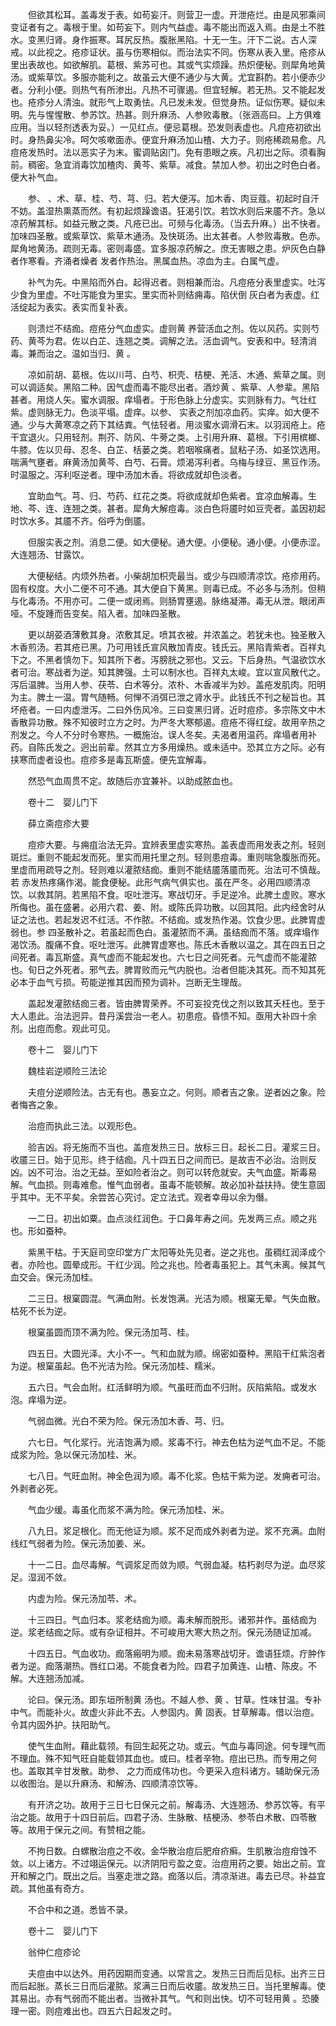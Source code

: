 <!-- { "loadSidebar": true } -->
　　但欲其松耳。盖毒发于表。如苟妄汗。则营卫一虚。开泄疮烂。由是风邪乘间变证者有之。毒根于里。如苟妄下。则内气益虚。毒不能出而返入焉。由是土不胜水。变黑归肾。身作振寒。耳尻反热。腹胀黑陷。十无一生。汗下二说。古人深戒。以此视之。疮疹证状。虽与伤寒相似。而治法实不同。伤寒从表入里。疮疹从里出表故也。如欲解肌。葛根、紫苏可也。其或气实烦躁。热炽便秘。则犀角地黄汤。或紫草饮。多服亦能利之。故虽云大便不通少与大黄。尤宜斟酌。若小便赤少者。分利小便。则热气有所渗出。凡热不可骤遏。但宜轻解。若无热。又不能起发也。疮疹分人清浊。就形气上取勇怯。凡已发未发。但觉身热。证似伤寒。疑似未明。先与惺惺散、参苏饮。热甚。则升麻汤、人参败毒散。（张涵高曰。上方俱难应用。当以轻剂透表为妥。）一见红点。便忌葛根。恐发则表虚也。凡痘疮初欲出时。身热鼻尖冷。呵欠咳嗽面赤。便宜升麻汤加山楂、大力子。则疮稀疏易愈。凡痘疮发热时。法以恶实子为末。蜜调贴囟门。免有患眼之疾。凡初出之际。须看胸前。稠密。急宜消毒饮加楂肉、黄芩、紫草。减食。禁加人参。初出之时色白者。便大补气血。

　　参、 、术、草、桂、芍、芎、归。若大便泻。加木香、肉豆蔻。初起时自汗不妨。盖湿热熏蒸而然。有初起烦躁谵语。狂渴引饮。若饮水则后来靥不齐。急以凉药解其标。如益元散之类。凡疮已出。可频与化毒汤。（当去升麻。）出不快者。加味四圣散。或紫草饮、紫草木通汤。及快斑汤。出太甚者。人参败毒散。色赤。犀角地黄汤。疏则无毒。密则毒盛。宜多服凉药解之。庶无害眼之患。炉灰色白静者作寒看。齐涌者燥者 发者作热治。黑属血热。凉血为主。白属气虚。

　　补气为先。中黑陷而外白。起得迟者。则相兼而治。凡痘疮分表里虚实。吐泻少食为里虚。不吐泻能食为里实。里实而补则结痈毒。陷伏倒 灰白者为表虚。红活绽起为表实。表实而复补表。

　　则溃烂不结痂。痘疮分气血虚实。虚则黄 养营活血之剂。佐以风药。实则芍药、黄芩为君。佐以白芷、连翘之类。调解之法。活血调气。安表和中。轻清消毒。兼而治之。温如当归、黄 。

　　凉如前胡、葛根。佐以川芎、白芍、枳壳、桔梗、羌活、木通、紫草之属。则可以调适矣。黑陷二种。因气虚而毒不能尽出者。酒炒黄 、紫草、人参辈。黑陷甚者。用烧人矢。蜜水调服。痒塌者。于形色脉上分虚实。实则脉有力。气壮红紫。虚则脉无力。色淡平塌。虚痒。以参、 实表之剂加凉血药。实痒。如大便不通。少与大黄寒凉之药下其结粪。气怯轻者。用淡蜜水调滑石末。以羽润疮上。疮干宜退火。只用轻剂。荆芥、防风、牛蒡之类。上引用升麻、葛根。下引用槟榔、牛膝。佐以贝母、忍冬、白芷、栝蒌之类。若咽喉痛者。鼠粘子汤、如圣饮选用。喘满气壅者。麻黄汤加黄芩、白芍、石膏。烦渴泻利者。乌梅与绿豆、黑豆作汤。时温服之。泻利呕逆者。理中汤加木香。将欲成就却色淡者。

　　宜助血气。芎、归、芍药、红花之类。将欲成就却色紫者。宜凉血解毒。生地、芩、连、连翘之类。甚者。犀角大解痘毒。淡白色将靥时如豆壳者。盖因初起时饮水多。其靥不齐。俗呼为倒靥。

　　但服实表之剂。消息二便。如大便秘。通大便。小便秘。通小便。小便赤涩。大连翘汤、甘露饮。

　　大便秘结。内烦外热者。小柴胡加枳壳最当。或少与四顺清凉饮。疮疹用药。固有权度。大小二便不可不通。其大便自下黄黑。则毒已成。不必多与汤剂。但稍与化毒汤。不用亦可。二便一或闭焉。则肠胃壅遏。脉络凝滞。毒无从泄。眼闭声哑。不旋踵而告变矣。陷入者。加味四圣散。

　　更以胡荽酒薄敷其身。浓敷其足。喷其衣被。并浓盖之。若犹未也。独圣散入木香煎汤。若其疮已黑。乃可用钱氏宣风散加青皮。钱氏云。黑陷青紫者。百祥丸下之。不黑者慎勿下。知其所下者。泻膀胱之邪也。又云。下后身热。气温欲饮水者可治。寒战者为逆。知其脾强。土可以制水也。百祥丸太峻。宜以宣风散代之。泻后温脾。当用人参、茯苓、白术等分。浓朴、木香减半为妙。盖疮发肌肉。阳明为主。脾土一温。胃气随畅。何惮不消弭已泄之肾水乎。此钱氏不刊之秘旨也。其坏疮者。一曰内虚泄泻。二曰外伤风冷。三曰变黑归肾。近时痘疹。多宗陈文中木香散异功散。殊不知彼时立方之时。为严冬大寒郁遏。痘疮不得红绽。故用辛热之剂发之。今人不分时令寒热。一概施治。误人冬矣。夫渴者用温药。痒塌者用补药。自陈氏发之。迥出前辈。然其立方多用燥热。或未适中。恐其立方之际。必有挟寒而虚者设也。痘疹多是毒瓦斯盛。便先宜解毒。

　　然恐气血周贯不定。故随后亦宜兼补。以助成脓血也。

　　卷十二　婴儿门下

　　薛立斋痘疹大要

　　痘疹大要。与痈疽治法无异。宜辨表里虚实寒热。盖表虚而用发表之剂。轻则斑烂。重则不能起发而死。里实而用托里之剂。轻则患痘毒。重则喘急腹胀而死。里虚而用疏导之剂。轻则难以灌脓结痂。重则不能结靥落靥而死。治法可不慎哉。若 赤发热疼痛作渴。能食便秘。此形气病气俱实也。虽在严冬。必用四顺清凉饮。以救其阴。若黑陷不食。呕吐泄泻。寒战切牙。手足逆冷。此脾土虚败。寒水所侮也。虽在盛暑。必用六君、姜、附。或陈氏异功散。以回其阳。此内经舍时从证之法也。若起发迟不红活。不作脓。不结痂。或发热作渴。饮食少思。此脾胃虚弱也。参 四圣散补之。若虽起而色白。虽灌脓而不满。虽结痂而不落。或痒塌作渴饮汤。腹痛不食。呕吐泄泻。此脾胃虚寒也。陈氏木香散以温之。其在四五日之间死者。毒瓦斯盛。真气虚而不能起发也。六七日之间死者。元气虚而不能灌脓也。旬日之外死者。邪气去。脾胃败而元气内脱也。治者但能决其死。而不知其死必本于血气亏损。苟能逆推其因而预为调补。岂断无生理哉。

　　盖起发灌脓结痂三者。皆由脾胃荣养。不可妄投克伐之剂以致其夭枉也。至于大人患此。治法迥异。昔丹溪尝治一老人。初患痘。昏愦不知。亟用大补四十余剂。出痘而愈。观此可见。

　　卷十二　婴儿门下

　　魏桂岩逆顺险三法论

　　夫痘分逆顺险法。古无有也。愚妄立之。何则。顺者吉之象。逆者凶之象。险者悔吝之象。

　　治痘而执此三法。以观形色。

　　验吉凶。将无施而不当也。盖痘发热三日。放标三日。起长二日。灌浆三日。收靥三日。始于见形。终于结痂。凡十四五日之间而已。是故吉不必治。治则反凶。凶不可治。治之无益。至如险者治之。则可以转危就安。夫气血盛。斯毒易解。气血损。则毒难愈。惟气血弱者。虽毒不能顿解。故必加补益扶持。使生意固乎其中。无不平矣。余尝苦心究讨。定立法式。观者幸毋以余为僭。

　　一二日。初出如粟。血点淡红润色。于口鼻年寿之间。先发两三点。顺之兆也。形如蚕种。

　　紫黑干枯。于天庭司空印堂方广太阳等处先见者。逆之兆也。虽稠红润泽成个者。亦险也。圆晕成形。干红少润。险之兆也。险者毒虽犯上。其气未离。候其气血交会。保元汤加桂。

　　二三日。根窠圆混。气满血附。长发饱满。光洁为顺。根窠无晕。气失血散。枯死不长为逆。

　　根窠虽圆而顶不满为险。保元汤加芎、桂。

　　四五日。大圆光泽。大小不一。气和血就为顺。绵密如蚕种。黑陷干红紫泡者为逆。根窠虽起。色不光洁为险。保元汤加桂、糯米。

　　五六日。气会血附。红活鲜明为顺。气虽旺而血不归附。灰陷紫陷。或发水泡。痒塌为逆。

　　气弱血微。光白不荣为险。保元汤加木香、芎、归。

　　六七日。气化浆行。光洁饱满为顺。浆毒不行。神去色枯为逆气血不足。不能成浆为险。急以保元汤加桂、米。

　　七八日。气旺血附。神全色润为顺。毒不化浆。色枯干紫为逆。发痈者可治。外剥者必死。

　　气血少缓。毒虽化而浆不满为险。保元汤加桂、米。

　　八九日。浆足根化。而无他证为顺。浆不足而成外剥者为逆。浆不充满。血附线红气弱者为险。保元汤加姜、米。

　　十一二日。血尽毒解。气调浆足而敛为顺。气弱血凝。枯朽剥尽为逆。血尽浆足。湿润不敛。

　　内虚为险。保元汤加苓、术。

　　十三四日。气血归本。浆老结痂为顺。毒未解而脱形。诸邪并作。虽结痂为逆。浆老结痂之际。或有杂证相并。不可峻用大寒大热之剂。保元汤随证加减。

　　十四五日。气血收功。痂落瘢明为顺。痂未易落寒战切牙。谵语狂烦。疔肿作者为逆。痂落潮热。唇红口渴。不能食者为险。四君子加黄连、山楂、陈皮。不解。大连翘汤加减。

　　论曰。保元汤。即东垣所制黄 汤也。不越人参、黄 、甘草。性味甘温。专补中气。而能补火。故虚火非此不去。人参固内。黄 固表。甘草解毒。借以治痘。令其内固外护。扶阳助气。

　　使气生血附。藉此载领。有回生起死之功。或云。气血与毒同途。何专理气而不理血。殊不知气旺自能载领其血也。或曰。桂者辛物。痘出已热。而专用之何也。盖取其辛甘发散。助参、 之力而成伟功也。今更采入痘科诸方。辅助保元汤以收图治。是以升麻汤、和解汤、四顺清凉饮等。

　　有开济之功。故用于三日七日保元之前。解毒汤、大连翘汤、参苏饮等。有平治之能。故用于十四日前后。四君子汤、生脉散、桔梗汤、参苓白术散、四苓散等。故用于保元之间。有赞相之能。

　　不拘日数。白螺散治痘之不收。金华散治痘后肥疳疥癣。生肌散治痘疳蚀不敛。以上诸方。不过翊运保元。以济阴阳亏盈之变。治痘用药之要。始出之前。宜开和解之门。既出之后。当塞走泄之路。痂落以后。清凉渐进。毒去已尽。补益宜疏。其他虽有奇方。

　　不合中和之道。悉皆不录。

　　卷十二　婴儿门下

　　翁仲仁痘疹论

　　夫痘由中以达外。用药因期而变通。以常言之。发热三日而后见标。出齐三日而后起胀。蒸长三日而后灌脓。浆满三日而后收靥。故发热三日。当托里解毒。使其易出。亦有气弱而不能出者。当微补其气。气和则出快。切不可轻用黄 。恐腠理一密。则痘难出也。四五六日起发之时。

